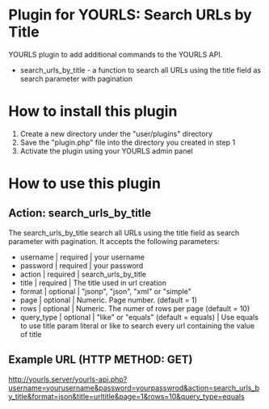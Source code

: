 Plugin for YOURLS: **Search URLs by Title**
===================

YOURLS plugin to add additional commands to the YOURLS API. 

- search_urls_by_title - a function to search all URLs using the title field as search parameter with pagination

How to install this plugin
==========================
1. Create a new directory under the "user/plugins" directory
2. Save the "plugin.php" file into the directory you created in step 1
3. Activate the plugin using your YOURLS admin panel 

How to use this plugin
======================

## Action: search_urls_by_title

The search_urls_by_title search all URLs using the title field as search parameter with pagination. It accepts the following parameters:

- username | required | your username
- password | required | your password
- action | required | search_urls_by_title
- title | required | The title used in url creation
- format | optional | "jsonp", "json", "xml" or "simple" 
- page | optional | Numeric. Page number. (default = 1)
- rows | optional | Numeric. The numer of rows per page (default = 10)
- query_type | optional | "like" or "equals" (default = equals) | Use equals to use title param literal or like to search every url containing the value of title

## Example URL (HTTP METHOD: GET)

http://yourls.server/yourls-api.php?username=yourusername&password=yourpasswrod&action=search_urls_by_title&format=json&title=urltitle&page=1&rows=10&query_type=equals


